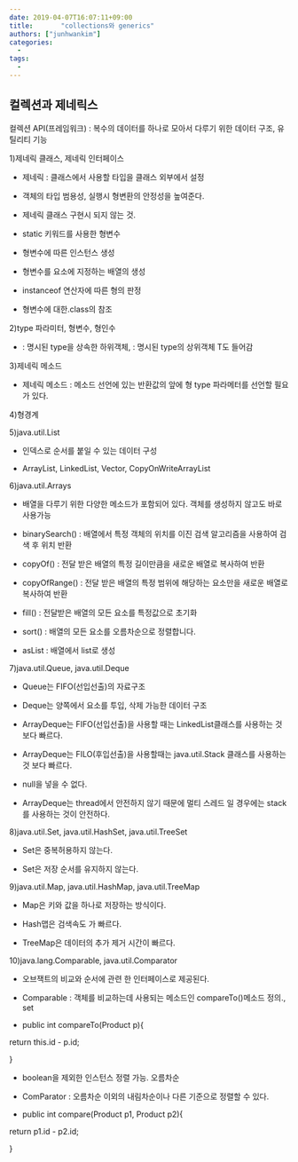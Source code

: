 ```yaml
---
date: 2019-04-07T16:07:11+09:00
title:       "collections와 generics"
authors: ["junhwankim"]
categories:
  -
tags:
  -
---
```


## 컬렉션과 제네릭스

컬렉션 API(프레임워크) : 복수의 데이터를 하나로 모아서 다루기 위한 데이터 구조, 유틸리티 기능

1)제네릭 클래스, 제네릭 인터페이스

- 제네릭 : 클래스에서 사용할 타입을 클래스 외부에서 설정

- 객체의 타입 범용성, 실행시 형변환의 안정성을 높여준다.

- 제네릭 클래스 구현시 되지 않는 것.

- static 키워드를 사용한 형변수

- 형변수에 따른 인스턴스 생성

- 형변수를 요소에 지정하는 배열의 생성

- instanceof 연산자에 따른 형의 판정

- 형변수에 대한.class의 참조

2)type 파라미터, 형변수, 형인수

- <? extends 자료형> : 명시된 type을 상속한 하위객체, <T super 자료형> : 명시된 type의 상위객체 T도 들어감

3)제네릭 메소드

- 제네릭 메소드 : 메소드 선언에 있는 반환값의 앞에 형 type 파라메터를 선언할 필요가 있다.

4)형경계

5)java.util.List

- 인덱스로 순서를 붙일 수 있는 데이터 구성

- ArrayList<E>, LinkedList<E>, Vector<E>, CopyOnWriteArrayList<E>

6)java.util.Arrays

- 배열을 다루기 위한 다양한 메소드가 포함되어 있다. 객체를 생성하지 않고도 바로 사용가능

- binarySearch() : 배열에서 특정 객체의 위치를 이진 검색 알고리즘을 사용하여 검색 후 위치 반환

- copyOf() : 전달 받은 배열의 특정 길이만큼을 새로운 배열로 복사하여 반환

- copyOfRange() : 전달 받은 배열의 특정 범위에 해당하는 요소만을 새로운 배열로 복사하여 반환

- fill() : 전달받은 배열의 모든 요소를 특정값으로 초기화

- sort() : 배열의 모든 요소를 오름차순으로 정렬합니다.

- asList : 배열에서 list로 생성

7)java.util.Queue, java.util.Deque

- Queue는 FIFO(선입선출)의 자료구조

- Deque는 양쪽에서 요소를 투입, 삭제 가능한 데이터 구조

- ArrayDeque<E>는 FIFO(선입선출)을 사용할 때는 LinkedList<E>클래스를 사용하는 것 보다 빠르다.

- ArrayDeque<E>는 FILO(후입선출)을 사용할때는 java.util.Stack<E> 클래스를 사용하는 것 보다 빠르다.

- null을 넣을 수 없다.

- ArrayDeque<E>는 thread에서 안전하지 않기 때문에 멀티 스레드 일 경우에는 stack<E>를 사용하는 것이 안전하다. 

8)java.util.Set, java.util.HashSet, java.util.TreeSet

- Set은 중복허용하지 않는다.

- Set은 저장 순서를 유지하지 않는다.

9)java.util.Map, java.util.HashMap, java.util.TreeMap

- Map은 키와 값을 하나로 저장하는 방식이다.

- Hash맵은 검색속도 가 빠르다.

- TreeMap은 데이터의 추가 제거 시간이 빠르다.

10)java.lang.Comparable, java.util.Comparator

- 오브잭트의 비교와 순서에 관련 한 인터페이스로 제공된다. 

- Comparable<T> : 객체를 비교하는데 사용되는 메소드인 compareTo()메소드 정의., set

- public int compareTo(Product p){

return this.id - p.id;

}

- boolean을 제외한 인스턴스 정렬 가능. 오름차순

- ComParator<T> : 오름차순 이외의 내림차순이나 다른 기준으로 정렬할 수 있다. 

- public int compare(Product p1, Product p2){

return p1.id - p2.id;

}
